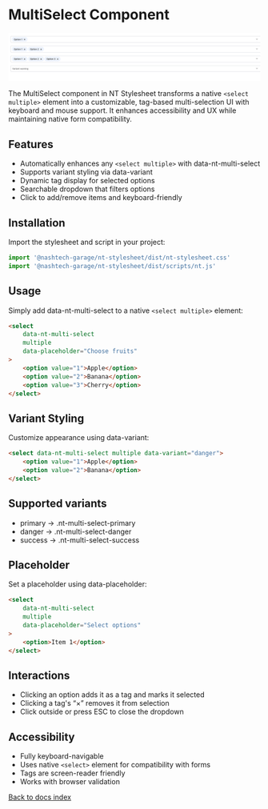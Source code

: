 # MultiSelect Component

![alt text](multi-select.png)

The MultiSelect component in NT Stylesheet transforms a native `<select multiple>` element into a customizable, tag-based multi-selection UI with keyboard and mouse support. It enhances accessibility and UX while maintaining native form compatibility.

## Features

-   Automatically enhances any `<select multiple>` with data-nt-multi-select
-   Supports variant styling via data-variant
-   Dynamic tag display for selected options
-   Searchable dropdown that filters options
-   Click to add/remove items and keyboard-friendly

## Installation

Import the stylesheet and script in your project:

```javascript
import '@nashtech-garage/nt-stylesheet/dist/nt-stylesheet.css'
import '@nashtech-garage/nt-stylesheet/dist/scripts/nt.js'
```

## Usage

Simply add data-nt-multi-select to a native `<select multiple>` element:

```html
<select
    data-nt-multi-select
    multiple
    data-placeholder="Choose fruits"
>
    <option value="1">Apple</option>
    <option value="2">Banana</option>
    <option value="3">Cherry</option>
</select>
```

## Variant Styling

Customize appearance using data-variant:

```html
<select data-nt-multi-select multiple data-variant="danger">
    <option value="1">Apple</option>
    <option value="2">Banana</option>
</select>
```

## Supported variants

-   primary → .nt-multi-select-primary
-   danger → .nt-multi-select-danger
-   success → .nt-multi-select-success

## Placeholder

Set a placeholder using data-placeholder:

```html
<select
    data-nt-multi-select
    multiple
    data-placeholder="Select options"
>
    <option>Item 1</option>
</select>
```

## Interactions

-   Clicking an option adds it as a tag and marks it selected
-   Clicking a tag's “×” removes it from selection
-   Click outside or press ESC to close the dropdown

## Accessibility

-   Fully keyboard-navigable
-   Uses native `<select>` element for compatibility with forms
-   Tags are screen-reader friendly
-   Works with browser validation

[Back to docs index](README.md)
